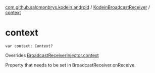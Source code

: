 [com.github.salomonbrys.kodein.android](../index.md) / [KodeinBroadcastReceiver](index.md) / [context](.)

# context

`var context: Context?`

Overrides [BroadcastReceiverInjector.context](../-broadcast-receiver-injector/context.md)

Property that needs to be set in BroadcastReceiver.onReceive.

